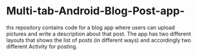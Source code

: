 # Multi-tab-Android-Blog-Post-app-
ths repository contains code for a blog app where users can upload pictures and write a description about that post. The app has two different layouts that shows the list of posts (in different ways) and accordingly two different Activity for posting.
